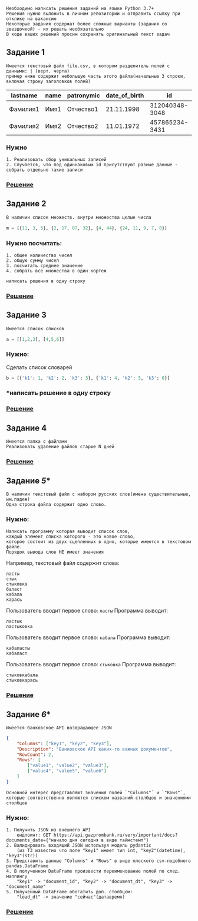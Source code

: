 ```
Необходимо написать решения заданий на языке Python 3.7+
Решения нужно выложить в личном репозитории и отправить ссылку при отклике на вакансию
Некоторые задания содержат более сложные варианты (задания со звездочкой) - их решать необязательно
В коде ваших решений просим сохранять оригинальный текст задач
```

## Задание 1
```
Имеется текстовый файл file.csv, в котором разделитель полей с данными: | (верт. черта)
пример ниже содержит небольшую часть этого файла(начальные 3 строки, включая строку заголовков полей)
```

|lastname|name|patronymic|date_of_birth|id|
|-|-|-|-|-|
|Фамилия1|Имя1|Отчество1 |21.11.1998   |312040348-3048|
|Фамилия2|Имя2|Отчество2 |11.01.1972   |457865234-3431|

### Нужно
```
1. Реализовать сбор уникальных записей
2. Случается, что под одиннаковым id присутствуют разные данные - собрать отдельно такие записи
```
### [Решение](https://github.com/fjsecur1ty/Gazprom-test-task-May2024-/blob/main/gazpromtesttask/T-1/task_1.py)


## Задание 2
```python
В наличии список множеств. внутри множества целые числа

m = [{11, 3, 5}, {2, 17, 87, 32}, {4, 44}, {24, 11, 9, 7, 8}]
```

### Нужно посчитать: 
```
1. общее количество чисел
2. общую сумму чисел
3. посчитать среднее значение
4. собрать все множества в один кортеж

написать решения в одну строку
```
### [Решение](https://github.com/fjsecur1ty/Gazprom-test-task-May2024-/blob/main/gazpromtesttask/T-2/task_2.py)

## Задание 3
```python
Имеется список списков

a = [[1,2,3], [4,5,6]]
```
### Нужно:
Сделать список словарей
```python
b = [{'k1': 1, 'k2': 2, 'k3': 3}, {'k1': 4, 'k2': 5, 'k3': 6}]
```
### *написать решение в одну строку

### [Решение](https://github.com/fjsecur1ty/Gazprom-test-task-May2024-/blob/main/gazpromtesttask/T-3/task_3.py)

## Задание 4
```
Имеется папка с файлами
Реализовать удаление файлов старше N дней
```
### [Решение](https://github.com/fjsecur1ty/Gazprom-test-task-May2024-/blob/main/gazpromtesttask/T-4/task_4.py)

## Задание *5*\*
```
В наличии текстовый файл с набором русских слов(имена существительные, им.падеж)
Одна строка файла содержит одно слово.
```
### Нужно:
```
Написать программу которая выводит список слов, 
каждый элемент списка которого - это новое слово,
которое состоит из двух сцепленных в одно, которые имеются в текстовом файле.
Порядок вывода слов НЕ имеет значения
```

Например, текстовый файл содержит слова:
```
ласты
стык
стыковка
баласт
кабала
карась
```

Пользователь вводит первое слово: `ласты` 
Программа выводит:

```
ластык
ластыковка
```
Пользователь вводит первое слово: `кабала`
Программа выводит:

```
кабаласты
кабаласт
```

Пользователь вводит первое слово: `стыковка`
Программа выводит:

```
стыковкабала
стыковкарась
```

### [Решение](https://github.com/fjsecur1ty/Gazprom-test-task-May2024-/blob/main/gazpromtesttask/T-5/task_5.py)

## Задание *6*\*
```
Имеется банковское API возвращающее JSON
```

```json
{
	"Columns": ["key1", "key2", "key3"],
	"Description": "Банковское API каких-то важных документов",
	"RowCount": 2,
	"Rows": [
		["value1", "value2", "value3"],
		["value4", "value5", "value6"]
	]
}
```

```
Основной интерес представляют значения полей `"Columns"` и `"Rows"`,
которые соответственно являются списком названий столбцов и значениями столбцов
```

### Нужно:
	1. Получить JSON из внешнего API
		ендпоинт: GET https://api.gazprombank.ru/very/important/docs?documents_date={"начало дня сегодня в виде таймстемп"}
	2. Валидировать входящий JSON используя модель pydantic
		(из ТЗ известно что поле "key1" имеет тип int, "key2"(datetime), "key3"(str))
	3. Представить данные "Columns" и "Rows" в виде плоского csv-подобного pandas.DataFrame
	4. В полученном DataFrame произвести переименование полей по след. маппингу
		"key1" -> "document_id", "key2" -> "document_dt", "key3" -> "document_name"
	5. Полученный DataFrame обогатить доп. столбцом:
		"load_dt" -> значение "сейчас"(датавремя)

### [Решение](https://github.com/fjsecur1ty/Gazprom-test-task-May2024-/tree/main/gazpromtesttask/T-6)